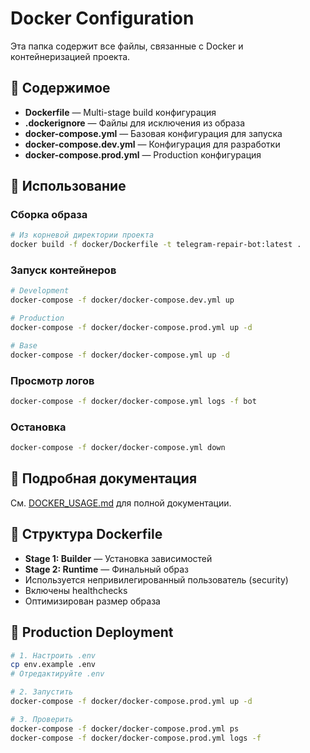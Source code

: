 # Docker Configuration

Эта папка содержит все файлы, связанные с Docker и контейнеризацией проекта.

## 📁 Содержимое

- **Dockerfile** — Multi-stage build конфигурация
- **.dockerignore** — Файлы для исключения из образа
- **docker-compose.yml** — Базовая конфигурация для запуска
- **docker-compose.dev.yml** — Конфигурация для разработки
- **docker-compose.prod.yml** — Production конфигурация

## 🚀 Использование

### Сборка образа

```bash
# Из корневой директории проекта
docker build -f docker/Dockerfile -t telegram-repair-bot:latest .
```

### Запуск контейнеров

```bash
# Development
docker-compose -f docker/docker-compose.dev.yml up

# Production
docker-compose -f docker/docker-compose.prod.yml up -d

# Base
docker-compose -f docker/docker-compose.yml up -d
```

### Просмотр логов

```bash
docker-compose -f docker/docker-compose.yml logs -f bot
```

### Остановка

```bash
docker-compose -f docker/docker-compose.yml down
```

## 📖 Подробная документация

См. [DOCKER_USAGE.md](../docs/DOCKER_USAGE.md) для полной документации.

## 🔧 Структура Dockerfile

- **Stage 1: Builder** — Установка зависимостей
- **Stage 2: Runtime** — Финальный образ
- Используется непривилегированный пользователь (security)
- Включены healthchecks
- Оптимизирован размер образа

## 🎯 Production Deployment

```bash
# 1. Настроить .env
cp env.example .env
# Отредактируйте .env

# 2. Запустить
docker-compose -f docker/docker-compose.prod.yml up -d

# 3. Проверить
docker-compose -f docker/docker-compose.prod.yml ps
docker-compose -f docker/docker-compose.prod.yml logs -f
```
